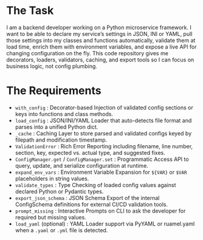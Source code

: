 # The Task

I am a backend developer working on a Python microservice framework. I want to be able to declare my service’s settings in JSON, INI or YAML, pull those settings into my classes and functions automatically, validate them at load time, enrich them with environment variables, and expose a live API for changing configuration on the fly. This code repository gives me decorators, loaders, validators, caching, and export tools so I can focus on business logic, not config plumbing.

# The Requirements

* `with_config` : Decorator-based Injection of validated config sections or keys into functions and class methods.
* `load_config` : JSON/INI/YAML Loader that auto-detects file format and parses into a unified Python dict.
* `_cache` : Caching Layer to store parsed and validated configs keyed by filepath and modification timestamp.
* `ValidationError` : Rich Error Reporting including filename, line number, section, key, expected vs. actual type, and suggested fixes.
* `ConfigManager.get` / `ConfigManager.set` : Programmatic Access API to query, update, and serialize configuration at runtime.
* `expand_env_vars` : Environment Variable Expansion for `${VAR}` or `$VAR` placeholders in string values.
* `validate_types` : Type Checking of loaded config values against declared Python or Pydantic types.
* `export_json_schema` : JSON Schema Export of the internal ConfigSchema definitions for external CI/CD validation tools.
* `prompt_missing` : Interactive Prompts on CLI to ask the developer for required but missing values.
* `load_yaml` (optional) : YAML Loader support via PyYAML or ruamel.yaml when a `.yaml` or `.yml` file is detected.

